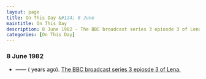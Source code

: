```yaml
---
layout: page
title: On This Day &#124; 8 June
maintitle: On This Day
description: 8 June 1982 - The BBC broadcast series 3 epiosde 3 of Lena.
categories: [On This Day]
---
```


### 8 June 1982
* —— (<span id="age1"></span> years ago). [The BBC broadcast series 3 epiosde 3 of Lena.](/bbc%20one/lena%20-%20series%203/1982/06/08/lena.html)

<!-- Script for calculating number of years ago -->
<script>
var dob = '19820608';
var year = Number(dob.substr(0, 4));
var month = Number(dob.substr(4, 2)) - 1;
var day = Number(dob.substr(6, 2));
var today = new Date();
var age1 = today.getFullYear() - year;
if (today.getMonth() < month || (today.getMonth() == month && today.getDate() < day)) {
age1--;
}
document.getElementById("age1").innerHTML=age1;
</script>

